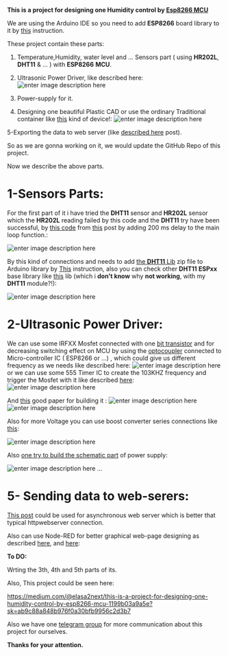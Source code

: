 **This is a project for designing one Humidity control by [**Esp8266 MCU**][1]**

We are using the Arduino IDE so you need to add **ESP8266** board library to it by [this][2] instruction.


These project contain these parts:

 1. Temperature,Humidity, water level and ... Sensors part ( using **HR202L**, **DHT11** & ... ) with **ESP8266** **MCU**. 
 2.  Ultrasonic Power Driver, like described here:
![enter image description here][3]

 3. Power-supply for it.
 4. Designing one beautiful Plastic CAD or use the ordinary Traditional container like [this][4] kind of device!:
![enter image description here][5]

5-Exporting the data to web server (like [described here][6] post).

So as we are gonna working on it, we would update the GitHub Repo of this project.

Now we describe the above parts.

# 1-Sensors Parts:

For the first part of it i have tried the **DHT11** sensor and **HR202L** sensor which the **HR202L**  reading failed by this code and the **DHT11** try have been successful, by [this code][7] from [this][8] post by adding 200 ms delay to the main loop function.:

![enter image description here][9]

By this kind of connections and needs to add [the **DHT11** Lib][10] zip file to Arduino library by [This][11] instruction, also you can check other **DHT11** **ESPxx** base library like [this][12] lib (which i **don't know** why **not working**, with my **DHT11** module?!):

![enter image description here][13]

# **2-Ultrasonic Power Driver:**

We can use some IRFXX Mosfet connected with one [bjt transistor][14] and for decreasing switching effect on MCU by using the [optocoupler][15] connected to Micro-controller IC ( ESP8266 or ...) , which could give us different frequency as we needs like described here:
![enter image description here][16]
or we can use some 555 Timer IC to create the 103KHZ frequency and trigger the Mosfet with it like described [here][17]:
![enter image description here][18]

And [this](http://ww1.microchip.com/downloads/en/AppNotes/00002265B.pdf) good paper for building it :
![enter image description here](https://i.stack.imgur.com/RJ57u.png)
![enter image description here](https://i.stack.imgur.com/16et5.png)

Also for more Voltage you can use boost converter series connections like [this](https://bornaelec.com/dc_dc_appnote_2):

![enter image description here](https://i.stack.imgur.com/OPg4z.png)

Also [one try to build the schematic part](https://easyeda.com/editor#id=%7C2e676d3ad4054bb1b27371c78cef4b28%7C7e04ee07ec1f4f54b8a50234d82a4bc1) of power supply:

![enter image description here](https://i.stack.imgur.com/2EVXT.png)
...


# 5- Sending data to web-serers:

[This post][6] could be used for asynchronous web server which is better that typical httpwebserver connection.

Also can use Node-RED for better graphical web-page designing as described [here][19], and [here][20]:


**To DO:** 

Wrting the 3th, 4th and 5th parts of its.

Also, This project could be seen here:

https://medium.com/@elasa2next/this-is-a-project-for-designing-one-humidity-control-by-esp8266-mcu-1199b03a9a5e?sk=ab9c88a848b976f0a30bfb9956c2d3b7

Also we have one [telegram group][21] for more communication about this project for ourselves.

**Thanks for your attention.**


  [1]: https://en.wikipedia.org/wiki/ESP8266
  [2]: https://www.youtube.com/watch?v=OC9wYhv6juM
  [3]: https://i.stack.imgur.com/nYkRG.jpg
  [4]: https://grabcad.com/library/148447
  [5]: https://i.stack.imgur.com/6n5cR.jpg
  [6]: https://randomnerdtutorials.com/esp8266-dht11dht22-temperature-and-humidity-web-server-with-arduino-ide/
  [7]: https://github.com/GSH-Open-source-projects/Esp8266-Home-Humidity-device/blob/master/DHT_ESP8266/DHT_ESP8266.ino
  [8]: https://www.electronicwings.com/nodemcu/dht11-sensor-interfacing-with-nodemcu
  [9]: https://i.stack.imgur.com/QS8sh.png
  [10]: https://github.com/markruys/arduino-DHT/archive/master.zip
  [11]: https://www.youtube.com/watch?v=jMSic83Prs8
  [12]: https://github.com/beegee-tokyo/DHTesp/blob/master/examples/DHT_ESP8266/DHT_ESP8266.ino
  [13]: https://i.stack.imgur.com/kDTwT.png
  [14]: https://en.wikipedia.org/wiki/Bipolar_junction_transistor
  [15]: https://en.wikipedia.org/wiki/Opto-isolator
  [16]: https://i.stack.imgur.com/uox8i.jpg
  [17]: https://www.instructables.com/id/Make-Your-Own-Super-Simple-Ultrasonic-Mist-Maker/
  [18]: https://i.stack.imgur.com/jsKph.png
  [19]: https://medium.com/@varuldcube100/display-temperature-and-humidity-sensor-data-in-node-red-dashboard-using-esp8266-and-mqtt-node-da8b49cdc33b
  [20]: https://medium.com/@rjrajbir24/iot-long-range-temperature-and-humidity-sensor-using-node-red-dde2fa23929a
  [21]: https://t.me/joinchat/CKfLihtRUUbOkM-mKniJww
